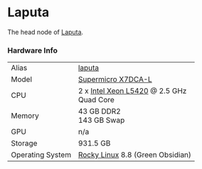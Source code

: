 
# Laputa
The head node of [Laputa](/systems/laputa).

### Hardware Info
|||
---|---
Alias | [laputa]()
Model | [Supermicro X7DCA-L](https://www.supermicro.com/products/launch/Intel/files/sanclemente/X7DCA-L.pdf)
CPU | 2 x [Intel Xeon L5420](https://ark.intel.com/content/www/us/en/ark/products/33929/intel-xeon-processor-l5420-12m-cache-2-50-ghz-1333-mhz-fsb.html) @ 2.5 GHz<br>Quad Core
Memory | 43 GB DDR2<br>143 GB Swap
GPU | n/a
Storage | 931.5 GB
Operating System | [Rocky Linux](https://rockylinux.org/) 8.8 (Green Obsidian)
